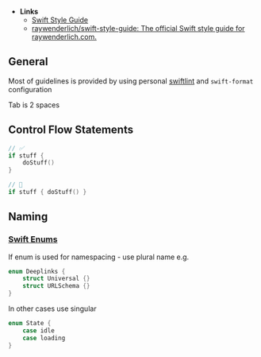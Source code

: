- **Links**
	- [Swift Style Guide](https://google.github.io/swift/)
	- [raywenderlich/swift-style-guide: The official Swift style guide for raywenderlich.com.](https://github.com/raywenderlich/swift-style-guide)

## General

Most of guidelines is provided by using personal [swiftlint](swiftlint.md)  and `swift-format` configuration

Tab is 2 spaces

## Control Flow Statements

```swift
// ✅
if stuff {
	doStuff()
}

// 🛑
if stuff { doStuff() } 
```

## Naming

### [Swift Enums](Swift%20Notes/Swift%20Enums.md)

If enum is used for namespacing - use plural name e.g.

```swift
enum Deeplinks {
	struct Universal {}
	struct URLSchema {}
}
```

In other cases use singular

```swift
enum State {
	case idle
	case loading
}
```